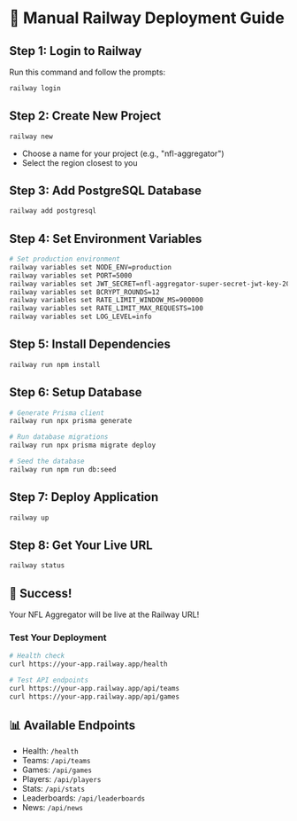 # 🚀 Manual Railway Deployment Guide

## Step 1: Login to Railway

Run this command and follow the prompts:
```bash
railway login
```

## Step 2: Create New Project

```bash
railway new
```
- Choose a name for your project (e.g., "nfl-aggregator")
- Select the region closest to you

## Step 3: Add PostgreSQL Database

```bash
railway add postgresql
```

## Step 4: Set Environment Variables

```bash
# Set production environment
railway variables set NODE_ENV=production
railway variables set PORT=5000
railway variables set JWT_SECRET=nfl-aggregator-super-secret-jwt-key-2024
railway variables set BCRYPT_ROUNDS=12
railway variables set RATE_LIMIT_WINDOW_MS=900000
railway variables set RATE_LIMIT_MAX_REQUESTS=100
railway variables set LOG_LEVEL=info
```

## Step 5: Install Dependencies

```bash
railway run npm install
```

## Step 6: Setup Database

```bash
# Generate Prisma client
railway run npx prisma generate

# Run database migrations
railway run npx prisma migrate deploy

# Seed the database
railway run npm run db:seed
```

## Step 7: Deploy Application

```bash
railway up
```

## Step 8: Get Your Live URL

```bash
railway status
```

## 🎉 Success!

Your NFL Aggregator will be live at the Railway URL!

### Test Your Deployment

```bash
# Health check
curl https://your-app.railway.app/health

# Test API endpoints
curl https://your-app.railway.app/api/teams
curl https://your-app.railway.app/api/games
```

## 📊 Available Endpoints

- Health: `/health`
- Teams: `/api/teams`
- Games: `/api/games`
- Players: `/api/players`
- Stats: `/api/stats`
- Leaderboards: `/api/leaderboards`
- News: `/api/news`
